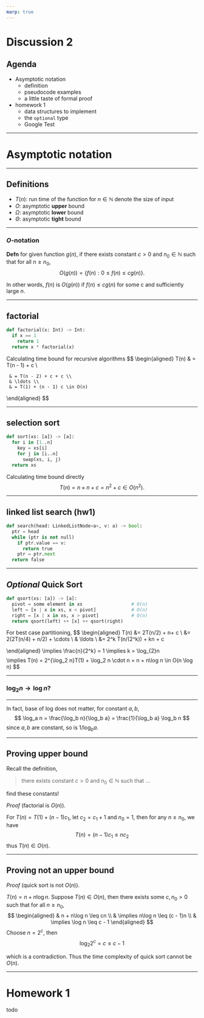 ```yaml
---
marp: true
---
```


# Discussion 2

## Agenda

* Asymptotic notation
  + definition
  + pseudocode examples
  + a little taste of formal proof
* homework 1
  + data structures to implement
  + the `optional` type
  + Google Test
---

# Asymptotic notation

---

## Definitions

* $T(n)$: run time of the function for $n \in \mathbb{N}$ denote the size of input
* $O$: asymptotic **upper** bound
* $\Omega$: asymptotic **lower** bound
* $\Theta$: asymptotic **tight** bound

---

### $O$-notation

**Defn** for given function $g(n)$, 
if there exists
constant $c > 0$ and $n_0 \in \mathbb{N}$ such that for all $n \geq n_0$, 
$$
O(g(n)) = \{f(n): 0 \leq f(n) \leq c g(n)\}.
$$

In other words, $f(n)$ is $O(g(n))$ if $f(n) \leq cg(n)$ for some c and sufficiently large $n$.

---

## factorial

```py
def factorial(x: Int) -> Int:
  if x == 1
    return 1
  return x * factorial(x)
```

Calculating time bound for recursive algorithms
$$
\begin{aligned}
T(n) & = T(n - 1) + c \\

     & = T(n - 2) + c + c \\
     & \ldots \\
     & = T(1) + (n - 1) c \in O(n)

\end{aligned}
$$

---

## selection sort

```py
def sort(xs: [a]) -> [a]:
  for i in [1..n]
    key = xs[i]
    for j in [i..n]
      swap(xs, i, j)
  return xs
```

Calculating time bound directly
$$
T(n) = n\times n + c = n^2 + c \in O(n^2).
$$

---

## linked list search (hw1)

```py
def search(head: LinkedListNode<a>, v: a) -> bool:
  ptr = head
  while (ptr is not null)
    if ptr.value == v:
      return true
    ptr = ptr.next
  return false 
```

<!-- is $O(n)$. -->

---

## *Optional* Quick Sort 

```py
def qsort(xs: [a]) -> [a]:
  pivot = some element in xs                  # O(n)
  left = [x | x in xs, x < pivot]             # O(n)
  right = [x | x in xs, x > pivot]            # O(n)
  return qsort(left) ++ [x] ++ qsort(right)
```

For best case partitioning, 
$$
\begin{aligned}
T(n) 
&= 2T(n/2) + n+ c \\
&= 2(2T(n/4) + n/2) + \cdots \\
& \ldots \\
&= 2^k T(n/(2^k)) + kn + c

\end{aligned}
\implies \frac{n}{2^k} = 1 \implies k = \log_{2}n
$$
$$
\implies T(n) = 2^{\log_2 n}T(1) + \log_2 n \cdot n = n + n\log n \in O(n \log n)
$$

---

### $\log_2 n \rightarrow \log n$?

---

In fact, base of log does not matter, 
for constant $a, b$, 
$$
\log_a n = \frac{\log_b n}{\log_b a} = \frac{1}{\log_b a} \log_b n
$$
since $a, b$ are constant, so is $1/\log_b a$.

---

## Proving upper bound

Recall the definition, 

> there exists constant $c > 0$ and $n_0 \in \mathbb{N}$ such that ...

find these constants!

*Proof* (factorial is $O(n)$).

For $T(n) = T(1) + (n - 1) c_1$, 
let $c_2 = c_1 + 1$ and $n_0 = 1$, then
for any $n \geq n_0$, we have
$$
T(n) = (n - 1) c_1 \leq nc_2
$$
thus $T(n) \in O(n)$.

---

## Proving not an upper bound

*Proof* (quick sort is not $O(n)$).

$T(n) = n + n\log n$.
Suppose $T(n) \in O(n)$, then there exists some $c, n_0 > 0$ 
such that for all $n \geq n_0$, 
$$
\begin{aligned}
& n + n\log n \leq cn \\
& \implies n\log n \leq (c - 1)n \\
& \implies \log n \leq  c - 1
\end{aligned}
$$
Choose $n = 2^c$, then 
$$
\log_2 2^c = c \leq c - 1
$$ 

which is a contradiction.
Thus the time complexity of quick sort cannot be $O(n)$.

---

# Homework 1

todo